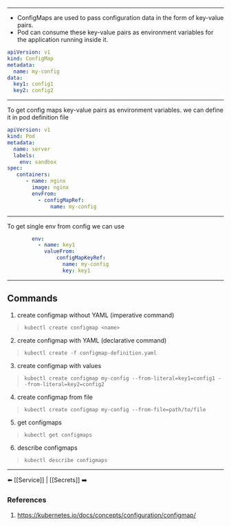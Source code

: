 ___
- ConfigMaps are used to pass configuration data in the form of key-value pairs.
- Pod can consume these key-value pairs as environment variables for the application running inside it.
```yaml
apiVersion: v1
kind: ConfigMap
metadata:
  name: my-config
data:
  key1: config1
  key2: config2
```
___
To get config maps key-value pairs as environment variables. we can define it in pod definition file
```yaml
apiVersion: v1
kind: Pod
metadata:
  name: server
  labels:
    env: sandbox
spec:
   containers:
      - name: nginx
        image: nginx
        envFrom: 
	      - configMapRef:
		      name: my-config
```
___
To get single env from config we can use
```yaml
        env:
	      - name: key1
	        valueFrom:
			    configMapKeyRef:
			      name: my-config
			      key: key1
```
___
## Commands
1. create configmap without YAML (imperative command)
>`kubectl create configmap <name>`
2. create configmap with YAML (declarative command)
> `kubectl create -f configmap-definition.yaml`
3. create configmap with values 
> `kubectl create configmap my-config --from-literal=key1=config1 --from-literal=key2=config2`
4. create configmap from file
> `kubectl create configmap my-config --from-file=path/to/file`
5. get configmaps
>`kubectl get configmaps`
6. describe configmaps
> `kubectl describe configmaps`

___
⬅️ [[Service]] | [[Secrets]] ➡️
### References
1. https://kubernetes.io/docs/concepts/configuration/configmap/
